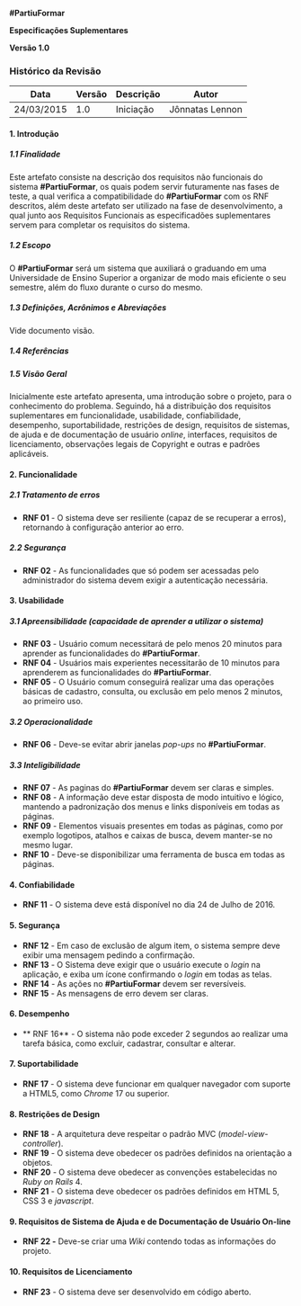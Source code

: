 **#PartiuFormar**

**Especificações Suplementares**
 
**Versão 1.0**

### Histórico da Revisão
Data|Versão|Descrição|Autor
-----|------|---------|-------
24/03/2015|1.0|Iniciação|Jônnatas Lennon

#### 1. Introdução

##### 1.1 Finalidade
Este artefato consiste na descrição dos requisitos não funcionais do sistema **#PartiuFormar**, os quais podem servir futuramente nas fases de teste, a qual verifica a compatibilidade do **#PartiuFormar** com os RNF descritos, além deste artefato ser utilizado na fase de desenvolvimento, a qual junto aos Requisitos Funcionais as especificadões suplementares servem para completar os requisitos do sistema. 

##### 1.2 Escopo
O **#PartiuFormar** será um sistema que auxiliará o graduando em uma Universidade de Ensino Superior a organizar de modo mais eficiente o seu semestre, além do fluxo durante o curso do mesmo.

##### 1.3 Definições, Acrônimos e Abreviações
Vide documento visão.

##### 1.4 Referências

##### 1.5 Visão Geral
Inicialmente este artefato apresenta, uma introdução sobre o projeto, para o conhecimento do problema. Seguindo, há a distribuição dos requisitos suplementares em funcionalidade, usabilidade, confiabilidade, desempenho, suportabilidade, restrições de design, requisitos de sistemas, de ajuda e de documentação de usuário _online_, interfaces, requisitos de licenciamento, observações legais de Copyright e outras e padrões aplicáveis.

#### 2. Funcionalidade

##### 2.1 Tratamento de erros
* **RNF 01** - O sistema deve ser resiliente (capaz de se recuperar a erros), retornando à configuração anterior ao erro.

##### 2.2 Segurança
* **RNF 02** - As funcionalidades que só podem ser acessadas pelo administrador do sistema devem exigir a autenticação necessária.


#### 3. Usabilidade

##### 3.1 Apreensibilidade (capacidade de aprender a utilizar o sistema)
* **RNF 03** - Usuário comum necessitará de pelo menos 20 minutos para aprender as funcionalidades do **#PartiuFormar**.
* **RNF 04** - Usuários mais experientes necessitarão de 10 minutos para aprenderem as funcionalidades do **#PartiuFormar**.  
* **RNF 05** - O Usuário comum conseguirá realizar uma das operações básicas de cadastro, consulta, ou exclusão em pelo menos 2 minutos, ao primeiro uso.

##### 3.2 Operacionalidade
* **RNF 06** - Deve-se evitar abrir janelas _pop-ups_ no **#PartiuFormar**.

##### 3.3 Inteligibilidade
* **RNF 07** - As paginas do **#PartiuFormar** devem ser claras e simples.
* **RNF 08** - A informação deve estar disposta de modo intuitivo e lógico, mantendo a padronização dos menus e links disponíveis em todas as páginas. 
* **RNF 09** - Elementos visuais presentes em todas as páginas, como por exemplo logotipos, atalhos e caixas de busca, devem manter-se no mesmo lugar.
* **RNF 10** - Deve-se disponibilizar uma ferramenta de busca em todas as páginas.

#### 4. Confiabilidade
* **RNF 11** - O sistema deve está disponível no dia 24 de Julho de 2016.

#### 5. Segurança
* **RNF 12** - Em caso de exclusão de algum item, o sistema sempre deve exibir uma mensagem pedindo a confirmação.
* **RNF 13** - O Sistema deve exigir que o usuário execute o _login_ na aplicação, e exiba um ícone confirmando o _login_ em todas as telas.
* **RNF 14** - As ações no **#PartiuFormar** devem ser reversíveis.
* **RNF 15** - As mensagens de erro devem ser claras.

#### 6. Desempenho
* ** RNF 16** - O sistema não pode exceder 2 segundos ao realizar uma tarefa básica, como excluir, cadastrar, consultar e alterar.

#### 7. Suportabilidade
* **RNF 17** - O sistema deve funcionar em qualquer navegador com suporte a HTML5, como _Chrome_ 17 ou superior.

#### 8. Restrições de Design
* **RNF 18** - A arquitetura deve respeitar o padrão MVC (_model-view-controller_).
* **RNF 19** - O sistema deve obedecer os padrões definidos na orientação a objetos.
* **RNF 20** - O sistema deve obedecer as convenções estabelecidas no _Ruby on Rails_ 4.
* **RNF 21** - O sistema deve obedecer os padrões definidos em HTML 5, CSS 3 e _javascript_.

#### 9. Requisitos de Sistema de Ajuda e de Documentação de Usuário On-line
* **RNF 22 -** Deve-se criar uma _Wiki_ contendo todas as informações do projeto.

#### 10. Requisitos de Licenciamento
* **RNF 23** - O sistema deve ser desenvolvido em código aberto.